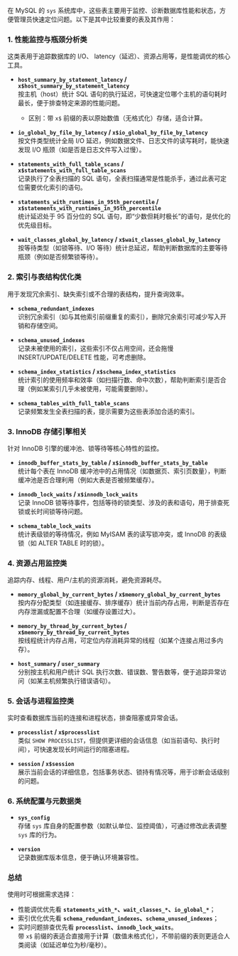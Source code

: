 在 MySQL 的 `sys` 系统库中，这些表主要用于监控、诊断数据库性能和状态，方便管理员快速定位问题。以下是其中比较重要的表及其作用：


### **1. 性能监控与瓶颈分析类**
这类表用于追踪数据库的 I/O、 latency（延迟）、资源占用等，是性能调优的核心工具。

- **`host_summary_by_statement_latency` / `x$host_summary_by_statement_latency`**  
  按主机（host）统计 SQL 语句的执行延迟，可快速定位哪个主机的语句耗时最长，便于排查特定来源的性能问题。  
  - 区别：带 `x$` 前缀的表以原始数值（无格式化）存储，适合计算。

- **`io_global_by_file_by_latency` / `x$io_global_by_file_by_latency`**  
  按文件类型统计全局 I/O 延迟，例如数据文件、日志文件的读写耗时，能快速发现 I/O 瓶颈（如是否是日志文件写入过慢）。

- **`statements_with_full_table_scans` / `x$statements_with_full_table_scans`**  
  记录执行了全表扫描的 SQL 语句，全表扫描通常是性能杀手，通过此表可定位需要优化索引的语句。

- **`statements_with_runtimes_in_95th_percentile` / `x$statements_with_runtimes_in_95th_percentile`**  
  统计延迟处于 95 百分位的 SQL 语句，即“少数但耗时极长”的语句，是优化的优先级目标。

- **`wait_classes_global_by_latency` / `x$wait_classes_global_by_latency`**  
  按等待类型（如锁等待、I/O 等待）统计总延迟，帮助判断数据库的主要等待瓶颈（例如是否频繁锁等待）。


### **2. 索引与表结构优化类**
用于发现冗余索引、缺失索引或不合理的表结构，提升查询效率。

- **`schema_redundant_indexes`**  
  识别冗余索引（如与其他索引前缀重复的索引），删除冗余索引可减少写入开销和存储空间。

- **`schema_unused_indexes`**  
  记录未被使用的索引，这些索引不仅占用空间，还会拖慢 INSERT/UPDATE/DELETE 性能，可考虑删除。

- **`schema_index_statistics` / `x$schema_index_statistics`**  
  统计索引的使用频率和效率（如扫描行数、命中次数），帮助判断索引是否合理（例如某索引几乎未被使用，可能需要删除）。

- **`schema_tables_with_full_table_scans`**  
  记录频繁发生全表扫描的表，提示需要为这些表添加合适的索引。


### **3. InnoDB 存储引擎相关**
针对 InnoDB 引擎的缓冲池、锁等待等核心特性的监控。

- **`innodb_buffer_stats_by_table` / `x$innodb_buffer_stats_by_table`**  
  统计每个表在 InnoDB 缓冲池中的占用情况（如数据页、索引页数量），判断缓冲池是否合理利用（例如大表是否被频繁缓存）。

- **`innodb_lock_waits` / `x$innodb_lock_waits`**  
  记录 InnoDB 锁等待事件，包括等待的锁类型、涉及的表和语句，用于排查死锁或长时间锁等待问题。

- **`schema_table_lock_waits`**  
  统计表级锁的等待情况，例如 MyISAM 表的读写锁冲突，或 InnoDB 的表级锁（如 ALTER TABLE 时的锁）。


### **4. 资源占用监控类**
追踪内存、线程、用户/主机的资源消耗，避免资源耗尽。

- **`memory_global_by_current_bytes` / `x$memory_global_by_current_bytes`**  
  按内存分配类型（如连接缓存、排序缓存）统计当前内存占用，判断是否存在内存泄漏或配置不合理（如缓存设置过大）。

- **`memory_by_thread_by_current_bytes` / `x$memory_by_thread_by_current_bytes`**  
  按线程统计内存占用，可定位内存消耗异常的线程（如某个连接占用过多内存）。

- **`host_summary` / `user_summary`**  
  分别按主机和用户统计 SQL 执行次数、错误数、警告数等，便于追踪异常访问（如某主机频繁执行错误语句）。


### **5. 会话与进程监控类**
实时查看数据库当前的连接和进程状态，排查阻塞或异常会话。

- **`processlist` / `x$processlist`**  
  类似 `SHOW PROCESSLIST`，但提供更详细的会话信息（如当前语句、执行时间），可快速发现长时间运行的阻塞进程。

- **`session` / `x$session`**  
  展示当前会话的详细信息，包括事务状态、锁持有情况等，用于诊断会话级别的问题。


### **6. 系统配置与元数据类**
- **`sys_config`**  
  存储 `sys` 库自身的配置参数（如默认单位、监控阈值），可通过修改此表调整 `sys` 库的行为。

- **`version`**  
  记录数据库版本信息，便于确认环境兼容性。


### 总结
使用时可根据需求选择：  
- 性能调优优先看 **`statements_with_*`、`wait_classes_*`、`io_global_*`**；  
- 索引优化优先看 **`schema_redundant_indexes`、`schema_unused_indexes`**；  
- 实时问题排查优先看 **`processlist`、`innodb_lock_waits`**。  
带 `x$` 前缀的表适合直接用于计算（数值未格式化），不带前缀的表则更适合人类阅读（如延迟单位为秒/毫秒）。